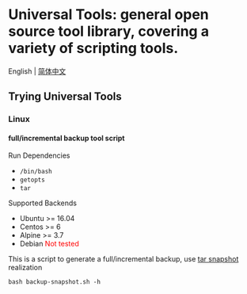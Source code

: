 # Universal Tools: general open source tool library, covering a variety of scripting tools.

English | [简体中文](./i18n/README.zh-cn.md)

## Trying Universal Tools

### Linux

#### full/incremental backup tool script

Run Dependencies
* `/bin/bash`
* `getopts`
* `tar`

Supported Backends
* Ubuntu >= 16.04
* Centos >= 6
* Alpine >= 3.7
* Debian <font color=red>Not tested</font>

This is a script to generate a full/incremental backup, use [tar snapshot](https://www.gnu.org/software/tar/manual/html_node/Incremental-Dumps.html) realization

```shell
bash backup-snapshot.sh -h
```